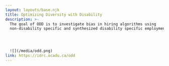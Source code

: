 ```yaml
---
layout: layouts/base.njk
title: Optimizing Diversity with Disability
description: >-
  The goal of ODD is to investigate bias in hiring algorithms using
  non-disability specific and synthesized disability specific employment data.




  ![](/media/odd.png)
link: https://idrc.ocadu.ca/odd
---
```

